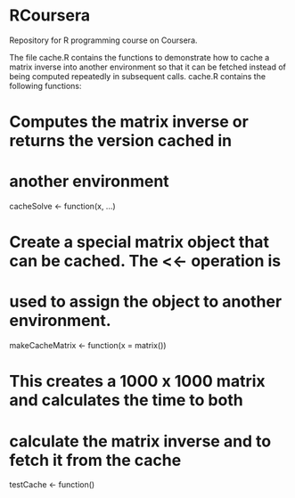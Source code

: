 # RCoursera
Repository for R programming course on Coursera.  

The file cache.R contains the functions to demonstrate how to cache a matrix inverse into another environment so
that it can be fetched instead of being computed repeatedly in subsequent calls.  cache.R contains the following functions:


# Computes the matrix inverse or returns the version cached in 
# another environment
cacheSolve <- function(x, ...)

# Create a special matrix object that can be cached.  The <<- operation is 
# used to assign the object to another environment.
makeCacheMatrix <- function(x = matrix())

# This creates a 1000 x 1000 matrix and calculates the time to both
# calculate the matrix inverse and to fetch it from the cache
testCache <- function() 


